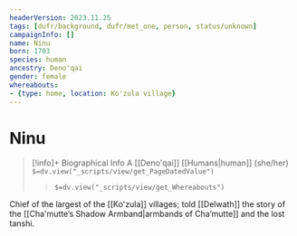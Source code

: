 ```yaml
---
headerVersion: 2023.11.25
tags: [dufr/background, dufr/met_one, person, status/unknown]
campaignInfo: []
name: Ninu
born: 1703
species: human
ancestry: Deno'qai
gender: female
whereabouts:
- {type: home, location: Ko'zula village}
---
```

# Ninu
>[!info]+ Biographical Info
> A [[Deno'qai]] [[Humans|human]] (she/her)
> `$=dv.view("_scripts/view/get_PageDatedValue")`
>> `$=dv.view("_scripts/view/get_Whereabouts")`

Chief of the largest of the [[Ko'zula]] villages; told [[Delwath]] the story of the [[Cha'mutte’s Shadow Armband|armbands of Cha’mutte]] and the lost tanshi.
